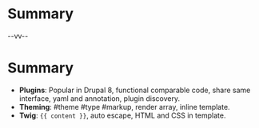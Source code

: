 # Summary

--vv--

# Summary
- **Plugins**: Popular in Drupal 8, functional comparable code, share same interface, yaml and annotation, plugin discovery.
- **Theming**: #theme #type #markup, render array, inline template.
- **Twig**: `{{ content }}`, auto escape, HTML and CSS in template.
